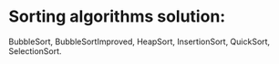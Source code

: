 # Sorting algorithms solution:
BubbleSort, BubbleSortImproved, HeapSort, InsertionSort, QuickSort, SelectionSort.


